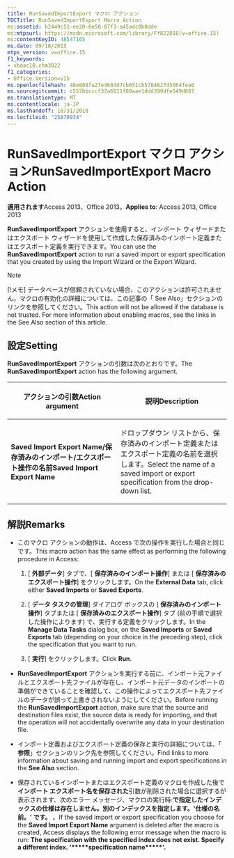 ```yaml
---
title: RunSavedImportExport マクロ アクション
TOCTitle: RunSavedImportExport Macro Action
ms:assetid: b2449c51-ee20-6e50-87f3-a45adc0b0dde
ms:mtpsurl: https://msdn.microsoft.com/library/Ff822018(v=office.15)
ms:contentKeyID: 48547165
ms.date: 09/18/2015
mtps_version: v=office.15
f1_keywords:
- vbaac10.chm3022
f1_categories:
- Office.Version=v15
ms.openlocfilehash: 48e808fa27e468dd7cb651cb5784627d5064fea0
ms.sourcegitcommit: c557bbcccf37a6011f89aae1ddd399dfe549d087
ms.translationtype: MT
ms.contentlocale: ja-JP
ms.lasthandoff: 10/31/2018
ms.locfileid: "25870934"
---
```

# <a name="runsavedimportexport-macro-action"></a><span data-ttu-id="916c0-102">RunSavedImportExport マクロ アクション</span><span class="sxs-lookup"><span data-stu-id="916c0-102">RunSavedImportExport Macro Action</span></span>


<span data-ttu-id="916c0-103">**適用されます**Access 2013、Office 2013。</span><span class="sxs-lookup"><span data-stu-id="916c0-103">**Applies to**: Access 2013, Office 2013</span></span>

<span data-ttu-id="916c0-104">**RunSavedImportExport** アクションを使用すると、インポート ウィザードまたはエクスポート ウィザードを使用して作成した保存済みのインポート定義またはエクスポート定義を実行できます。</span><span class="sxs-lookup"><span data-stu-id="916c0-104">You can use the **RunSavedImportExport** action to run a saved import or export specification that you created by using the Import Wizard or the Export Wizard.</span></span>


> [!NOTE]
> <P><span data-ttu-id="916c0-p101">[!メモ] データベースが信頼されていない場合、このアクションは許可されません。マクロの有効化の詳細については、この記事の「 See Also」セクションのリンクを参照してください。</span><span class="sxs-lookup"><span data-stu-id="916c0-p101">This action will not be allowed if the database is not trusted. For more information about enabling macros, see the links in the See Also section of this article.</span></span></P>



## <a name="setting"></a><span data-ttu-id="916c0-107">設定</span><span class="sxs-lookup"><span data-stu-id="916c0-107">Setting</span></span>

<span data-ttu-id="916c0-108">**RunSavedImportExport** アクションの引数は次のとおりです。</span><span class="sxs-lookup"><span data-stu-id="916c0-108">The **RunSavedImportExport** action has the following argument.</span></span>

<table>
<colgroup>
<col style="width: 50%" />
<col style="width: 50%" />
</colgroup>
<thead>
<tr class="header">
<th><p><span data-ttu-id="916c0-109">アクションの引数</span><span class="sxs-lookup"><span data-stu-id="916c0-109">Action argument</span></span></p></th>
<th><p><span data-ttu-id="916c0-110">説明</span><span class="sxs-lookup"><span data-stu-id="916c0-110">Description</span></span></p></th>
</tr>
</thead>
<tbody>
<tr class="odd">
<td><p><span data-ttu-id="916c0-111"><strong>Saved Import Export Name/保存済みのインポート/エクスポート操作の名前</strong></span><span class="sxs-lookup"><span data-stu-id="916c0-111"><strong>Saved Import Export Name</strong></span></span></p></td>
<td><p><span data-ttu-id="916c0-112">ドロップダウン リストから、保存済みのインポート定義またはエクスポート定義の名前を選択します。</span><span class="sxs-lookup"><span data-stu-id="916c0-112">Select the name of a saved import or export specification from the drop-down list.</span></span></p></td>
</tr>
</tbody>
</table>


## <a name="remarks"></a><span data-ttu-id="916c0-113">解説</span><span class="sxs-lookup"><span data-stu-id="916c0-113">Remarks</span></span>

  - <span data-ttu-id="916c0-114">このマクロ アクションの動作は、Access で次の操作を実行した場合と同じです。</span><span class="sxs-lookup"><span data-stu-id="916c0-114">This macro action has the same effect as performing the following procedure in Access:</span></span>
    
    1.  <span data-ttu-id="916c0-115">[ **外部データ**] タブで、[ **保存済みのインポート操作**] または [ **保存済みのエクスポート操作**] をクリックします。</span><span class="sxs-lookup"><span data-stu-id="916c0-115">On the **External Data** tab, click either **Saved Imports** or **Saved Exports**.</span></span>
    
    2.  <span data-ttu-id="916c0-116">[ **データ タスクの管理**] ダイアログ ボックスの [ **保存済みのインポート操作**] タブまたは [ **保存済みのエクスポート操作**] タブ (前の手順で選択した操作によります) で、実行する定義をクリックします。</span><span class="sxs-lookup"><span data-stu-id="916c0-116">In the **Manage Data Tasks** dialog box, on the **Saved Imports** or **Saved Exports** tab (depending on your choice in the preceding step), click the specification that you want to run.</span></span>
    
    3.  <span data-ttu-id="916c0-117">[ **実行**] をクリックします。</span><span class="sxs-lookup"><span data-stu-id="916c0-117">Click **Run**.</span></span>

  - <span data-ttu-id="916c0-118">**RunSavedImportExport** アクションを実行する前に、インポート元ファイルとエクスポート先ファイルが存在し、インポート元データのインポートの準備ができていることを確認して、この操作によってエクスポート先ファイルのデータが誤って上書きされないようにしてください。</span><span class="sxs-lookup"><span data-stu-id="916c0-118">Before running the **RunSavedImportExport** action, make sure that the source and destination files exist, the source data is ready for importing, and that the operation will not accidentally overwrite any data in your destination file.</span></span>

  - <span data-ttu-id="916c0-119">インポート定義およびエクスポート定義の保存と実行の詳細については、「 **参照**」セクションのリンク先を参照してください。</span><span class="sxs-lookup"><span data-stu-id="916c0-119">Find links to more information about saving and running import and export specifications in the **See Also** section.</span></span>

  - <span data-ttu-id="916c0-120">保存されているインポートまたはエクスポート定義のマクロを作成した後で**インポート エクスポート名を保存された**引数が削除された場合に選択するが表示されます、次のエラー メッセージ、マクロの実行時:**で指定したインデックスの仕様は存在しません。別のインデックスを指定します。'仕様の名前。' です。** 。</span><span class="sxs-lookup"><span data-stu-id="916c0-120">If the saved import or export specification you choose for the **Saved Import Export Name** argument is deleted after the macro is created, Access displays the following error message when the macro is run: **The specification with the specified index does not exist. Specify a different index. '\*\*\*\*\*specification name\*\*\*\*\*'.**</span></span>


